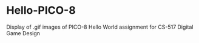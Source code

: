 # Hello-PICO-8
Display of .gif images of PICO-8 Hello World assignment for CS-517 Digital Game Design
